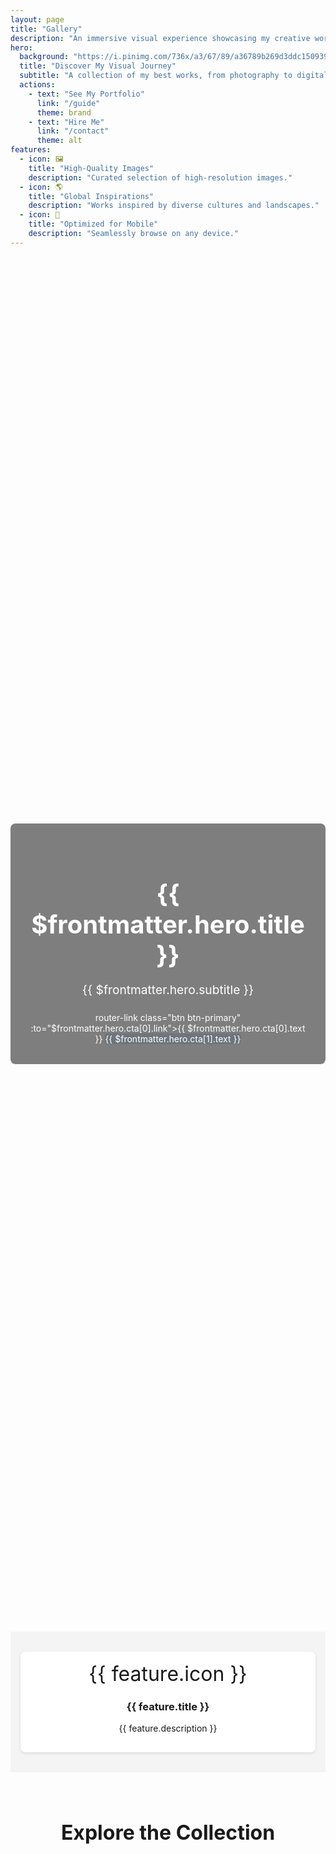 ```yaml
---
layout: page
title: "Gallery"
description: "An immersive visual experience showcasing my creative works."
hero:
  background: "https://i.pinimg.com/736x/a3/67/89/a36789b269d3ddc150939a31b3a390dd.jpg"
  title: "Discover My Visual Journey"
  subtitle: "A collection of my best works, from photography to digital creations."
  actions:
    - text: "See My Portfolio"
      link: "/guide"
      theme: brand
    - text: "Hire Me"
      link: "/contact"
      theme: alt
features:
  - icon: 🖼️
    title: "High-Quality Images"
    description: "Curated selection of high-resolution images."
  - icon: 🌎
    title: "Global Inspirations"
    description: "Works inspired by diverse cultures and landscapes."
  - icon: 📱
    title: "Optimized for Mobile"
    description: "Seamlessly browse on any device."
---
```


<!-- HERO SECTION -->
<div class="gallery-hero">
  <div class="overlay">
    <h1>{{ $frontmatter.hero.title }}</h1>
    <p>{{ $frontmatter.hero.subtitle }}</p>
  <div class="cta-buttons">
  router-link class="btn btn-primary" :to="$frontmatter.hero.cta[0].link">{{ $frontmatter.hero.cta[0].text }}</router-link>
  <router-link class="btn btn-secondary" :to="$frontmatter.hero.cta[1].link">{{ $frontmatter.hero.cta[1].text }}</router-link>
</div>
    <!--VPButton 
        v-for="(action, index) in $frontmatter.hero.actions" 
        :key="index"
        :text="action.text" 
        :link="action.link"
        :theme="action.theme"
      /-->
  </div>
</div>

<!-- FEATURES SECTION -->
<section class="gallery-features">
  <div class="features-container">
    <div v-for="(feature, index) in $frontmatter.features" :key="index" class="feature-item">
      <div class="icon">{{ feature.icon }}</div>
      <h3>{{ feature.title }}</h3>
      <p>{{ feature.description }}</p>
    </div>
  </div>
</section>

<!-- GALLERY CONTENT SECTION -->
<section class="gallery-content">
  <h2>Explore the Collection</h2>
  <ClientOnly>
    <GalleryFilter />
    <GalleryMasonry />
    <GalleryCarousel />
  </ClientOnly>
</section>

<style>
/* HERO SECTION */
.gallery-hero {
  position: relative;
  background: url("https://i.pinimg.com/736x/a3/67/89/a36789b269d3ddc150939a31b3a390dd.jpg") center/cover no-repeat;
  height: 55vh;
  display: flex;
  align-items: center;
  justify-content: center;
  text-align: center;
}
.gallery-hero .overlay {
  background: rgba(0,0,0,0.5);
  padding: 2rem;
  border-radius: 8px;
  max-width: 90%;
  color: #fff;
}
.gallery-hero h1 {
  font-size: 2.5rem;
  margin-bottom: 1rem;
}
.gallery-hero p {
  font-size: 1.2rem;
  margin-bottom: 1.5rem;
}
.cta-buttons a {
  display: inline-block;
  margin: 0.5rem;
  padding: 0.75rem 1.5rem;
  border-radius: 4px;
  text-decoration: none;
  color: #fff;
  transition: background 0.3s ease;
}
.btn-primary { background: #007bff; }
.btn-primary:hover { background: #0056b3; }
.btn-secondary { background: #6c757d; }
.btn-secondary:hover { background: #495057; }

/* FEATURES SECTION */
.gallery-features {
  padding: 2rem 1rem;
  background: #f4f4f4;
}
.features-container {
  display: grid;
  grid-template-columns: repeat(auto-fit, minmax(180px, 1fr));
  gap: 1.5rem;
  justify-content: center;
}
.feature-item {
  background: #fff;
  border-radius: 8px;
  padding: 1rem;
  text-align: center;
  box-shadow: 0 2px 5px rgba(0,0,0,0.1);
}
.feature-item .icon {
  font-size: 2rem;
  margin-bottom: 0.5rem;
}

/* GALLERY CONTENT */
.gallery-content {
  padding: 2rem 1rem;
}
.gallery-content h2 {
  text-align: center;
  margin-bottom: 1.5rem;
  font-size: 2rem;
}

/* RESPONSIVE DESIGN */
@media (max-width: 768px) {
  .gallery-hero { height: 40vh; }
  .gallery-hero h1 { font-size: 2rem; }
  .gallery-hero p { font-size: 1rem; }
  .features-container { grid-template-columns: 1fr; }
  .feature-item { max-width: 90%; margin: 0 auto; }
}
</style>
